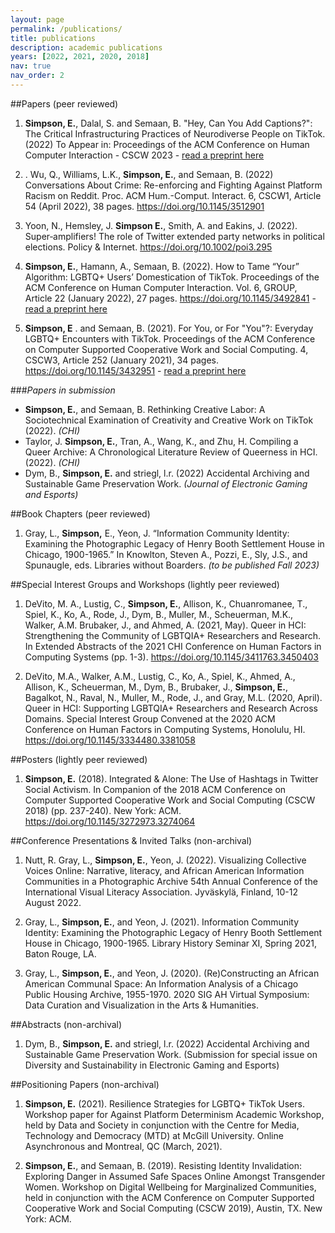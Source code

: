 ```yaml
---
layout: page
permalink: /publications/
title: publications
description: academic publications
years: [2022, 2021, 2020, 2018]
nav: true
nav_order: 2
---
```


<!-- _pages/publications.md -->
##Papers (peer reviewed)
01. **Simpson, E.**, Dalal, S. and Semaan, B. "Hey, Can You Add Captions?": The Critical Infrastructuring Practices of Neurodiverse People on TikTok. (2022) To Appear in: Proceedings of the ACM Conference on Human Computer Interaction - CSCW 2023 - [read a preprint here](/assets/pdf/CSCW23Captions.pdf)

02. . Wu, Q., Williams, L.K., **Simpson, E.**, and Semaan, B. (2022) Conversations About Crime: Re-enforcing and Fighting Against Platform Racism on Reddit. Proc. ACM Hum.-Comput. Interact. 6, CSCW1, Article 54 (April 2022), 38 pages. https://doi.org/10.1145/3512901

03. Yoon, N., Hemsley, J. **Simpson E.**, Smith, A. and Eakins, J. (2022). Super‐amplifiers! The role of Twitter extended party networks in political elections. Policy & Internet. https://doi.org/10.1002/poi3.295

04. **Simpson, E.**, Hamann, A., Semaan, B. (2022). How to Tame “Your” Algorithm: LGBTQ+ Users’ Domestication of TikTok. Proceedings of the ACM Conference on Human Computer Interaction. Vol. 6, GROUP, Article 22 (January 2022), 27 pages. https://doi.org/10.1145/3492841 - [read a preprint here](/assets/pdf/GroupTikTokDomestication.pdf)

05. **Simpson, E** . and Semaan, B. (2021). For You, or For "You"?: Everyday LGBTQ+ Encounters with TikTok. Proceedings of the ACM Conference on Computer Supported Cooperative Work and Social Computing. 4, CSCW3, Article 252 (January 2021), 34 pages. https://doi.org/10.1145/3432951 - [read a preprint here](/assets/pdf/CSCW20TikTok.pdf)

###*Papers in submission*
  * **Simpson, E.**, and Semaan, B. Rethinking Creative Labor: A Sociotechnical Examination of Creativity and Creative Work on TikTok (2022). *(CHI)*
  * Taylor, J. **Simpson, E.**, Tran, A., Wang, K., and Zhu, H. Compiling a Queer Archive: A Chronological Literature Review of Queerness in HCI. (2022). *(CHI)*
  * Dym, B., **Simpson, E.** and striegl, l.r. (2022) Accidental Archiving and Sustainable Game Preservation Work. *(Journal of Electronic Gaming and Esports)*

##Book Chapters (peer reviewed)
01. Gray, L., **Simpson,** E., Yeon, J. “Information Community Identity: Examining the Photographic Legacy of Henry Booth Settlement House in Chicago, 1900-1965.” In Knowlton, Steven A., Pozzi, E., Sly, J.S., and Spunaugle, eds. Libraries without Boarders.  *(to be published Fall 2023)*

##Special Interest Groups and Workshops (lightly peer reviewed)
01. DeVito, M. A., Lustig, C., **Simpson, E.**, Allison, K., Chuanromanee, T., Spiel, K., Ko, A., Rode, J., Dym, B., Muller, M., Scheuerman, M.K., Walker, A.M. Brubaker, J., and Ahmed, A. (2021, May). Queer in HCI: Strengthening the Community of LGBTQIA+ Researchers and Research. In Extended Abstracts of the 2021 CHI Conference on Human Factors in Computing Systems (pp. 1-3). https://doi.org/10.1145/3411763.3450403

02. DeVito, M.A., Walker, A.M., Lustig, C., Ko, A., Spiel, K., Ahmed, A., Allison, K., Scheuerman, M., Dym, B., Brubaker, J., **Simpson, E.**, Bagalkot, N., Raval, N., Muller, M., Rode, J., and Gray, M.L. (2020, April). Queer in HCI: Supporting LGBTQIA+ Researchers and Research Across Domains. Special Interest Group Convened at the 2020 ACM Conference on Human Factors in Computing Systems, Honolulu, HI.   https://doi.org/10.1145/3334480.3381058

##Posters (lightly peer reviewed)
01. **Simpson, E.** (2018). Integrated & Alone: The Use of Hashtags in Twitter Social Activism. In Companion of the 2018 ACM Conference on Computer Supported Cooperative Work and Social Computing (CSCW 2018) (pp. 237-240). New York: ACM. https://doi.org/10.1145/3272973.3274064

##Conference Presentations & Invited Talks (non-archival)
01. Nutt, R. Gray, L., **Simpson, E.**, Yeon, J. (2022). Visualizing Collective Voices Online: Narrative, literacy, and African American Information Communities in a Photographic Archive 54th Annual Conference of the International Visual Literacy Association. Jyväskylä, Finland, 10-12 August 2022.

02. Gray, L., **Simpson, E.**, and Yeon, J. (2021). Information Community Identity: Examining the Photographic Legacy of Henry Booth Settlement House in Chicago, 1900-1965. Library History Seminar XI, Spring 2021, Baton Rouge, LA.

03. Gray, L., **Simpson, E.**, and Yeon, J. (2020). (Re)Constructing an African American Communal Space: An Information Analysis of a Chicago Public Housing Archive, 1955-1970. 2020 SIG AH Virtual Symposium: Data Curation and Visualization in the Arts & Humanities.
 
##Abstracts (non-archival)
01. Dym, B., **Simpson, E.** and striegl, l.r. (2022) Accidental Archiving and Sustainable Game Preservation Work. (Submission for special issue on Diversity and Sustainability in Electronic Gaming and Esports)

##Positioning Papers (non-archival)
01. **Simpson, E.** (2021). Resilience Strategies for LGBTQ+ TikTok Users. Workshop paper for Against Platform Determinism Academic Workshop, held by Data and Society in conjunction with the Centre for Media, Technology and Democracy (MTD) at McGill University. Online Asynchronous and Montreal, QC (March, 2021).

02. **Simpson, E.**, and Semaan, B. (2019). Resisting Identity Invalidation: Exploring Danger in Assumed Safe Spaces Online Amongst Transgender Women. Workshop on Digital Wellbeing for Marginalized Communities, held in conjunction with the ACM Conference on Computer Supported Cooperative Work and Social Computing (CSCW 2019), Austin, TX. New York: ACM.
